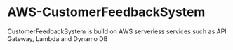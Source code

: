 # AWS-CustomerFeedbackSystem
CustomerFeedbackSystem is build on AWS serverless services such as API Gateway, Lambda and Dynamo DB
